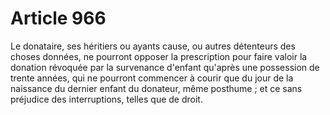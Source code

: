# Article 966

Le donataire, ses héritiers ou ayants cause, ou autres détenteurs des choses données, ne pourront opposer la prescription pour faire valoir la donation révoquée par la survenance d'enfant qu'après une possession de trente années, qui ne pourront commencer à courir que du jour de la naissance du dernier enfant du donateur, même posthume ; et ce sans préjudice des interruptions, telles que de droit.